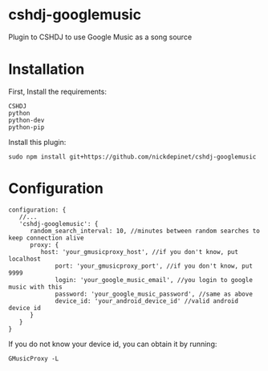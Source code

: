 cshdj-googlemusic
=================

Plugin to CSHDJ to use Google Music as a song source

Installation
============
First, Install the requirements:
```
CSHDJ
python
python-dev
python-pip
```

Install this plugin:
```
sudo npm install git+https://github.com/nickdepinet/cshdj-googlemusic
```

Configuration
=============
```
configuration: {
   //...
   'cshdj-googlemusic': {
      random_search_interval: 10, //minutes between random searches to keep connection alive
      proxy: {
	     host: 'your_gmusicproxy_host', //if you don't know, put localhost
             port: 'your_gmusicproxy_port', //if you don't know, put 9999
             login: 'your_google_music_email', //you login to google music with this
             password: 'your_google_music_password', //same as above
             device_id: 'your_android_device_id' //valid android device id
	  }
   }
}
```

If you do not know your device id, you can obtain it by running:
```
GMusicProxy -L
```
